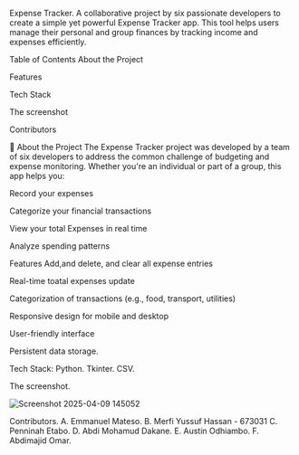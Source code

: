 Expense Tracker. A collaborative project by six passionate developers to create a simple yet powerful Expense Tracker app. This tool helps users manage their personal and group finances by tracking income and expenses efficiently.

Table of Contents About the Project

Features

Tech Stack

The screenshot

Contributors

🧾 About the Project The Expense Tracker project was developed by a team of six developers to address the common challenge of budgeting and expense monitoring. Whether you're an individual or part of a group, this app helps you:

Record your expenses

Categorize your financial transactions

View your total Expenses in real time

Analyze spending patterns

Features Add,and delete, and clear all expense entries

Real-time toatal expenses update

Categorization of transactions (e.g., food, transport, utilities)

Responsive design for mobile and desktop

User-friendly interface

Persistent data storage.

Tech Stack: Python. Tkinter. CSV.

The screenshot.

![Screenshot 2025-04-09 145052](https://github.com/user-attachments/assets/009941cc-9a29-4cc4-8f57-648d96175ca3)


Contributors. A. Emmanuel Mateso. B. Merfi Yussuf Hassan - 673031 C. Penninah Etabo. D. Abdi Mohamud Dakane. E. Austin Odhiambo. F. Abdimajid Omar.
